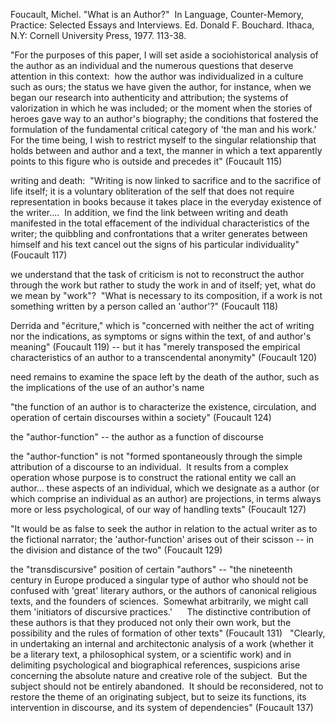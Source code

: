 Foucault, Michel. "What is an Author?"  In Language, Counter-Memory, Practice: Selected Essays and Interviews. Ed. Donald F. Bouchard. Ithaca, N.Y: Cornell University Press, 1977. 113-38.


"For the purposes of this paper, I will set aside a sociohistorical analysis of the author as an individual and the numerous questions that deserve attention in this context:  how the author was individualized in a culture such as ours; the status we have given the author, for instance, when we began our research into authenticity and attribution; the systems of valorization in which he was included; or the moment when the stories of heroes gave way to an author's biography; the conditions that fostered the formulation of the fundamental critical category of 'the man and his work.'  For the time being, I wish to restrict myself to the singular relationship that holds between and author and a text, the manner in which a text apparently points to this figure who is outside and precedes it" (Foucault 115)

writing and death:  "Writing is now linked to sacrifice and to the sacrifice of life itself; it is a voluntary obliteration of the self that does not require representation in books because it takes place in the everyday existence of the writer....  In addition, we find the link between writing and death manifested in the total effacement of the individual characteristics of the writer; the quibbling and confrontations that a writer generates between himself and his text cancel out the signs of his particular individuality" (Foucault 117)

we understand that the task of criticism is not to reconstruct the author through the work but rather to study the work in and of itself; yet, what do we mean by "work"?  "What is necessary to its composition, if a work is not something written by a person called an 'author'?" (Foucault 118)

Derrida and "écriture," which is "concerned with neither the act of writing nor the indications, as symptoms or signs within the text, of and author's meaning" (Foucault 119) -- but it has "merely transposed the empirical characteristics of an author to a transcendental anonymity" (Foucault 120)

need remains to examine the space left by the death of the author, such as the implications of the use of an author's name

"the function of an author is to characterize the existence, circulation, and operation of certain discourses within a society" (Foucault 124)

the "author-function" -- the author as a function of discourse

the "author-function" is not "formed spontaneously through the simple attribution of a discourse to an individual.  It results from a complex operation whose purpose is to construct the rational entity we call an author... these aspects of an individual, which we designate as a author (or which comprise an individual as an author) are projections, in terms always more or less psychological, of our way of handling texts" (Foucault 127)

"It would be as false to seek the author in relation to the actual writer as to the fictional narrator; the 'author-function' arises out of their scisson -- in the division and distance of the two" (Foucault 129)

the "transdiscursive" position of certain "authors" -- "the nineteenth century in Europe produced a singular type of author who should not be confused with 'great' literary authors, or the authors of canonical religious texts, and the founders of sciences.  Somewhat arbitrarily, we might call them 'initiators of discursive practices.'
     The distinctive contribution of these authors is that they produced not only their own work, but the possibility and the rules of formation of other texts" (Foucault 131)
 
"Clearly, in undertaking an internal and architectonic analysis of a work (whether it be a literary text, a philosophical system, or a scientific work) and in delimiting psychological and biographical references, suspicions arise concerning the absolute nature and creative role of the subject.  But the subject should not be entirely abandoned.  It should be reconsidered, not to restore the theme of an originating subject, but to seize its functions, its intervention in discourse, and its system of dependencies" (Foucault 137)
